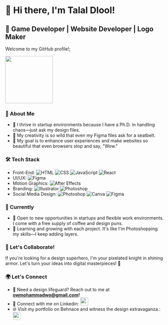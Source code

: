 # 👋 Hi there, I'm Talal Dlool!

## 🚀 Game Developer | Website Developer | Logo Maker

Welcome to my GitHub profile!;
<br>

<img src="https://media.giphy.com/media/hPsERiAEJFYQSs9zS0/giphy.gif" width="150">

### 💼 About Me

- 🔭 I thrive in startup environments because I have a Ph.D. in handling chaos—just ask my design files.
- 🌟 My creativity is so wild that even my Figma files ask for a seatbelt.
- 🚀 My goal is to enhance user experiences and make websites so beautiful that even browsers stop and say, "Wow."

### 🛠️ Tech Stack

- Front-End: ![HTML](https://img.shields.io/badge/-HTML-E34F26?style=flat-square&logo=html5&logoColor=white) ![CSS](https://img.shields.io/badge/-CSS-1572B6?style=flat-square&logo=css3&logoColor=white) ![JavaScript](https://img.shields.io/badge/-JavaScript-F7DF1E?style=flat-square&logo=javascript&logoColor=black) ![React](https://img.shields.io/badge/-React-9900B0?style=flat-square&logo=React&logoColor=white) 
- UI/UX: ![Figma](https://img.shields.io/badge/-Figma-F24E1E?style=flat-square&logo=figma&logoColor=white) 
- Motion Graphics: ![After Effects](https://img.shields.io/badge/-After%20Effects-9999FF?style=flat-square&logo=adobe%20after%20effects&logoColor=white)
- Branding: ![Illustrator](https://img.shields.io/badge/-Illustrator-FF9A00?style=flat-square&logo=adobe%20illustrator&logoColor=white) ![Photoshop](https://img.shields.io/badge/-Photoshop-31A8FF?style=flat-square&logo=adobe%20photoshop&logoColor=white)
- Social Media Design: ![Photoshop](https://img.shields.io/badge/-Photoshop-31A8FF?style=flat-square&logo=adobe%20photoshop&logoColor=white) ![Canva](https://img.shields.io/badge/-Canva-00C4CC?style=flat-square&logo=canva&logoColor=white) ![Figma](https://img.shields.io/badge/-Figma-F24E1E?style=flat-square&logo=figma&logoColor=white)

### 🚀 Currently

- 💼 Open to new opportunities in startups and flexible work environments. I come with a free supply of coffee and design puns.
- 🌱 Learning and growing with each project. It's like I'm Photoshopping my skills—I keep adding layers.

### 🎨 Let's Collaborate!

If you're looking for a design superhero, I'm your pixelated knight in shining armor. Let's turn your ideas into digital masterpieces! 🚀
  
### 🌍 Let's Connect

- 📧 Need a design lifeguard? Reach out to me at <strong>owmohammadwo@gmail.com!</strong>
- 🔗 Connect with me on Linkedin: <a><img src="https://img.shields.io/badge/-Mohammad Hamwi-blue?style=flat-square&logo=Linkedin&logoColor=white" height="25"></a>
- 🌐 Visit my portfolio on Behnace and witness the design extravaganza.: <a><img src="https://img.shields.io/badge/-Mohammad Hamwi-blue?style=flat-square&logo=behance&logoColor=white" height="25"></a>

<!---### 📊 GitHub Stats

![Mohammad Hamwi's GitHub stats](https://github-readme-stats.vercel.app/api?username=mhamwi&show_icons=true&hide_border=true)>
